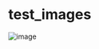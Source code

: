 # test_images
![image](https://github.com/user-attachments/assets/90a8b43b-cb6e-4fe8-9db0-036056116e1d)
